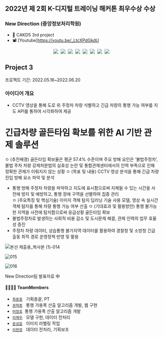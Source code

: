 ## 2022년 제 2회 K-디지털 트레이닝 해커톤 최우수상 수상 
### New Direction (중앙정보처리학원)


- 🚒 CAKD5 3rd project 
- 📽️ [Youtube]https://youtu.be/_LtcXPdGkdU

<p align="center">
  <img src="https://img.shields.io/badge/Python-3766AB?style=flat-square&logo=Python&logoColor=white"/></a>&nbsp 
  <img src="https://img.shields.io/badge/Yolov5-6DB33F?style=flat-square&logo=Yolo&logoColor=white"/></a>&nbsp 
  <img src="https://img.shields.io/badge/Flask-092E20?style=flat-square&logo=Flask&logoColor=white"/></a>&nbsp 
  <img src="https://img.shields.io/badge/kakaomapAPI-E6B91E?style=flat-square&logo=kakaomapAPI&logoColor=white"/></a>&nbsp 
  <img src="https://img.shields.io/badge/HTML-DB3552?style=flat-square&logo=HTML&logoColor=white"/></a>&nbsp 
  <img src="https://img.shields.io/badge/javascript-333664?style=flat-square&logo=javascript&logoColor=white"/></a>&nbsp 
  <img src="https://img.shields.io/badge/css-005571?style=flat-square&logo=css&logoColor=white"/></a>&nbsp 
    <img src="https://img.shields.io/badge/visualstudio-64335F?style=flat-square&logo=visualstudio&logoColor=white"/></a>&nbsp
</p>

## Project 3
프로젝트 기간: 2022.05.16~2022.06.20

### 아이디어 개요
- CCTV 영상을 통해 도로 위 주정차 차량 식별하고 긴급 차량의 통행 가능 여부를 지도 API를 통하여 시각화하여 제공

# 긴급차량 골든타임 확보를 위한 AI 기반 관제 솔루션  

 ㅇ (추진배경) 골든타임 확보율은 평균 57.4% 수준이며 주요 방해 요인은 ‘불법주정차’, 불법 주차 차량 강제처분법의 실효성 논란 및 통합관제센터에서의 인력 부족으로 인해 정확한 관제가 이뤄지지 않는 상황
 ㅇ (목표 및 내용) CCTV 영상 분석을 통해 긴급 차량 진입 방해 요소 파악 및 분석  
   - 통행 방해 주정차 차량을 파악하고 지도에 표시함으로써 지체될 수 있는 시간을 사전에 방지 및 예방하고, 통행 장애 구역을 선별하여 집중 관리   
 ㅇ (주요특징 및 핵심기술) 이미지 객체 탐지 딥러닝 기술 사용 모델, 영상 속 실시간 객체 탐지를 통해 차량 통행 가능 여부 산출
 ㅇ (기대효과 및 활용방안) 통행 불가능한 지역을 사전에 탐지함으로써 응급상황 골든타임 확보
   - 불법주정차로 발생하는 사회적 비용 감소 및 도시문제 해결, 관제 인력의 업무 효율성 증진
   - 주정차 차량 데이터, 상습통행 불가지역 데이터를 활용하여 경찰청 및 소방청 긴급출동 최적 경로 운영정책 반영 및 활용


   ![본선 제출용_복사본 (1)-014](https://user-images.githubusercontent.com/96768479/175298492-92bafa8c-fb28-487b-8820-193c9cbd891d.png)



![015](https://user-images.githubusercontent.com/96768479/175277326-2e2c656d-0ffb-445b-a75e-50b830bce544.png)


![016](https://user-images.githubusercontent.com/96768479/175277360-124dba41-09ee-4071-80b1-4dc0ac3b8ddb.png)



New Direction팀 발표자료 中

#### 👨‍👩‍👦‍👦 TeamMembers  

- [`최종원`](https://github.com/joannajongwonchoi) &nbsp; 기획총괄, PT
- [`권혁종`](https://github.com/gitHek) &nbsp; 통행 가용폭 산출 알고리즘 개발, 웹 구현
- [`어정호`](https://github.com/fish-ho) &nbsp;통행 가용폭 산출 알고리즘 개발
- [`이재우`](https://github.com/leedaedoo2) &nbsp; 모델 구현, 데이터 전처리
- [`문성윤`](https://github.com/Syoon0710) &nbsp; 이미지 라벨링 작업
- [`이현정`](https://github.com/hyunjung28) &nbsp; 데이터 전처리, 기획보조
